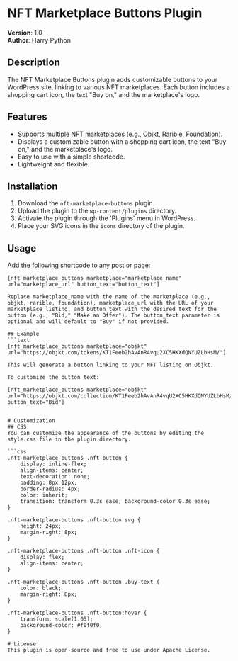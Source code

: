 # NFT Marketplace Buttons Plugin

**Version**: 1.0  
**Author**: Harry Python

## Description

The NFT Marketplace Buttons plugin adds customizable buttons to your WordPress site, linking to various NFT marketplaces. Each button includes a shopping cart icon, the text "Buy on," and the marketplace's logo.

## Features

- Supports multiple NFT marketplaces (e.g., Objkt, Rarible, Foundation).
- Displays a customizable button with a shopping cart icon, the text "Buy on," and the marketplace's logo.
- Easy to use with a simple shortcode.
- Lightweight and flexible.

## Installation

1. Download the `nft-marketplace-buttons` plugin.
2. Upload the plugin to the `wp-content/plugins` directory.
3. Activate the plugin through the 'Plugins' menu in WordPress.
4. Place your SVG icons in the `icons` directory of the plugin.

## Usage

Add the following shortcode to any post or page:

```text
[nft_marketplace_buttons marketplace="marketplace_name" url="marketplace_url" button_text="button_text"]

Replace marketplace_name with the name of the marketplace (e.g., objkt, rarible, foundation), marketplace_url with the URL of your marketplace listing, and button_text with the desired text for the button (e.g., "Bid," "Make an Offer"). The button_text parameter is optional and will default to "Buy" if not provided.

## Example
```text
[nft_marketplace_buttons marketplace="objkt" url="https://objkt.com/tokens/KT1Feeb2hAvAnR4vqU2XC5HKXdQNYUZLbHsM/"]

This will generate a button linking to your NFT listing on Objkt.

To customize the button text:

[nft_marketplace_buttons marketplace="objkt" url="https://objkt.com/collection/KT1Feeb2hAvAnR4vqU2XC5HKXdQNYUZLbHsM/" button_text="Bid"]


# Customization
## CSS
You can customize the appearance of the buttons by editing the style.css file in the plugin directory.

```css
.nft-marketplace-buttons .nft-button {
    display: inline-flex;
    align-items: center;
    text-decoration: none;
    padding: 8px 12px;
    border-radius: 4px;
    color: inherit;
    transition: transform 0.3s ease, background-color 0.3s ease;
}

.nft-marketplace-buttons .nft-button svg {
    height: 24px;
    margin-right: 8px;
}

.nft-marketplace-buttons .nft-button .nft-icon {
    display: flex;
    align-items: center;
}

.nft-marketplace-buttons .nft-button .buy-text {
    color: black;
    margin-right: 8px;
}

.nft-marketplace-buttons .nft-button:hover {
    transform: scale(1.05);
    background-color: #f0f0f0;
}

# License
This plugin is open-source and free to use under Apache License.
